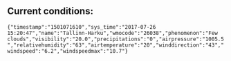 ## Current conditions: 
 ``` {"timestamp":"1501071610","sys_time":"2017-07-26 15:20:47","name":"Tallinn-Harku","wmocode":"26038","phenomenon":"Few clouds","visibility":"20.0","precipitations":"0","airpressure":"1005.5","relativehumidity":"63","airtemperature":"20","winddirection":"43","windspeed":"6.2","windspeedmax":"10.7"} ```

